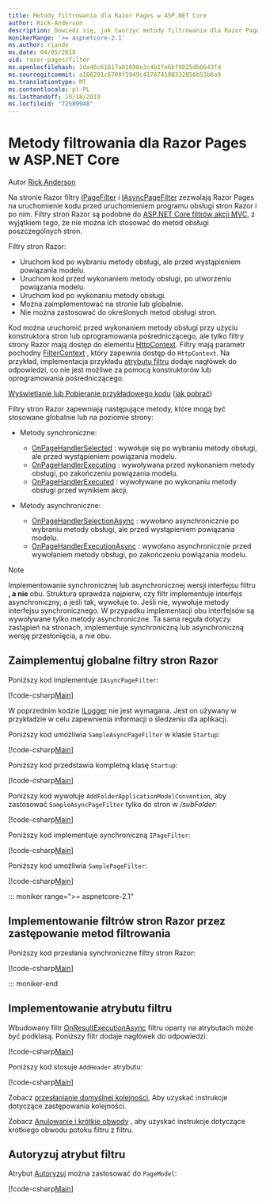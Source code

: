```yaml
---
title: Metody filtrowania dla Razor Pages w ASP.NET Core
author: Rick-Anderson
description: Dowiedz się, jak tworzyć metody filtrowania dla Razor Pages w ASP.NET Core.
monikerRange: '>= aspnetcore-2.1'
ms.author: riande
ms.date: 04/05/2018
uid: razor-pages/filter
ms.openlocfilehash: 1da46c61617a01698e3c4b1fe6bf9825db6643fd
ms.sourcegitcommit: a166291c6708f5949c417874108332856b53b6a9
ms.translationtype: MT
ms.contentlocale: pl-PL
ms.lasthandoff: 10/18/2019
ms.locfileid: "72589948"
---
```

# <a name="filter-methods-for-razor-pages-in-aspnet-core"></a>Metody filtrowania dla Razor Pages w ASP.NET Core

Autor [Rick Anderson](https://twitter.com/RickAndMSFT)

Na stronie Razor filtry [IPageFilter](/dotnet/api/microsoft.aspnetcore.mvc.filters.ipagefilter?view=aspnetcore-2.0) i [IAsyncPageFilter](/dotnet/api/microsoft.aspnetcore.mvc.filters.iasyncpagefilter?view=aspnetcore-2.0) zezwalają Razor Pages na uruchomienie kodu przed uruchomieniem programu obsługi stron Razor i po nim. Filtry stron Razor są podobne do [ASP.NET Core filtrów akcji MVC](xref:mvc/controllers/filters#action-filters), z wyjątkiem tego, że nie można ich stosować do metod obsługi poszczególnych stron. 

Filtry stron Razor:

* Uruchom kod po wybraniu metody obsługi, ale przed wystąpieniem powiązania modelu.
* Uruchom kod przed wykonaniem metody obsługi, po utworzeniu powiązania modelu.
* Uruchom kod po wykonaniu metody obsługi.
* Można zaimplementować na stronie lub globalnie.
* Nie można zastosować do określonych metod obsługi stron.

Kod można uruchomić przed wykonaniem metody obsługi przy użyciu konstruktora stron lub oprogramowania pośredniczącego, ale tylko filtry strony Razor mają dostęp do elementu [HttpContext](/dotnet/api/microsoft.aspnetcore.mvc.razorpages.pagemodel.httpcontext?view=aspnetcore-2.0#Microsoft_AspNetCore_Mvc_RazorPages_PageModel_HttpContext). Filtry mają parametr pochodny [FilterContext](/dotnet/api/microsoft.aspnetcore.mvc.filters.filtercontext?view=aspnetcore-2.0) , który zapewnia dostęp do `HttpContext`. Na przykład, implementacja przykładu [atrybutu filtru](#ifa) dodaje nagłówek do odpowiedzi, co nie jest możliwe za pomocą konstruktorów lub oprogramowania pośredniczącego.

[Wyświetlanie lub Pobieranie przykładowego kodu](https://github.com/aspnet/AspNetCore.Docs/tree/master/aspnetcore/razor-pages/filter/sample/PageFilter) ([jak pobrać](xref:index#how-to-download-a-sample))

Filtry stron Razor zapewniają następujące metody, które mogą być stosowane globalnie lub na poziomie strony:

* Metody synchroniczne:

  * [OnPageHandlerSelected](/dotnet/api/microsoft.aspnetcore.mvc.filters.ipagefilter.onpagehandlerselected?view=aspnetcore-2.0) : wywołuje się po wybraniu metody obsługi, ale przed wystąpieniem powiązania modelu.
  * [OnPageHandlerExecuting](/dotnet/api/microsoft.aspnetcore.mvc.filters.ipagefilter.onpagehandlerexecuting?view=aspnetcore-2.0) : wywoływana przed wykonaniem metody obsługi, po zakończeniu powiązania modelu.
  * [OnPageHandlerExecuted](/dotnet/api/microsoft.aspnetcore.mvc.filters.ipagefilter.onpagehandlerexecuted?view=aspnetcore-2.0) : wywoływane po wykonaniu metody obsługi przed wynikiem akcji.

* Metody asynchroniczne:

  * [OnPageHandlerSelectionAsync](/dotnet/api/microsoft.aspnetcore.mvc.filters.iasyncpagefilter.onpagehandlerselectionasync?view=aspnetcore-2.0) : wywołano asynchronicznie po wybraniu metody obsługi, ale przed wystąpieniem powiązania modelu.
  * [OnPageHandlerExecutionAsync](/dotnet/api/microsoft.aspnetcore.mvc.filters.iasyncpagefilter.onpagehandlerexecutionasync?view=aspnetcore-2.0) : wywołano asynchronicznie przed wywołaniem metody obsługi, po zakończeniu powiązania modelu.

> [!NOTE]
> Implementowanie synchronicznej lub asynchronicznej wersji interfejsu filtru **, a nie** obu. Struktura sprawdza najpierw, czy filtr implementuje interfejs asynchroniczny, a jeśli tak, wywołuje to. Jeśli nie, wywołuje metody interfejsu synchronicznego. W przypadku implementacji obu interfejsów są wywoływane tylko metody asynchroniczne. Ta sama reguła dotyczy zastąpień na stronach, implementuje synchroniczną lub asynchroniczną wersję przesłonięcia, a nie obu.

## <a name="implement-razor-page-filters-globally"></a>Zaimplementuj globalne filtry stron Razor

Poniższy kod implementuje `IAsyncPageFilter`:

[!code-csharp[Main](filter/sample/PageFilter/Filters/SampleAsyncPageFilter.cs?name=snippet1)]

W poprzednim kodzie [ILogger](/dotnet/api/microsoft.extensions.logging.ilogger?view=aspnetcore-2.0) nie jest wymagana. Jest on używany w przykładzie w celu zapewnienia informacji o śledzeniu dla aplikacji.

Poniższy kod umożliwia `SampleAsyncPageFilter` w klasie `Startup`:

[!code-csharp[Main](filter/sample/PageFilter/Startup.cs?name=snippet2&highlight=11)]

Poniższy kod przedstawia kompletną klasę `Startup`:

[!code-csharp[Main](filter/sample/PageFilter/Startup.cs?name=snippet1)]

Poniższy kod wywołuje `AddFolderApplicationModelConvention`, aby zastosować `SampleAsyncPageFilter` tylko do stron w */subFolder*:

[!code-csharp[Main](filter/sample/PageFilter/Startup2.cs?name=snippet2)]

Poniższy kod implementuje synchroniczną `IPageFilter`:

[!code-csharp[Main](filter/sample/PageFilter/Filters/SamplePageFilter.cs?name=snippet1)]

Poniższy kod umożliwia `SamplePageFilter`:

[!code-csharp[Main](filter/sample/PageFilter/StartupSync.cs?name=snippet2&highlight=11)]

::: moniker range=">= aspnetcore-2.1"

## <a name="implement-razor-page-filters-by-overriding-filter-methods"></a>Implementowanie filtrów stron Razor przez zastępowanie metod filtrowania

Poniższy kod przesłania synchroniczne filtry stron Razor:

[!code-csharp[Main](filter/sample/PageFilter/Pages/Index.cshtml.cs)]

::: moniker-end

<a name="ifa"></a>

## <a name="implement-a-filter-attribute"></a>Implementowanie atrybutu filtru

Wbudowany filtr [OnResultExecutionAsync](/dotnet/api/microsoft.aspnetcore.mvc.filters.iasyncresultfilter.onresultexecutionasync?view=aspnetcore-2.0#Microsoft_AspNetCore_Mvc_Filters_IAsyncResultFilter_OnResultExecutionAsync_Microsoft_AspNetCore_Mvc_Filters_ResultExecutingContext_Microsoft_AspNetCore_Mvc_Filters_ResultExecutionDelegate_) filtru oparty na atrybutach może być podklasą. Poniższy filtr dodaje nagłówek do odpowiedzi:

[!code-csharp[Main](filter/sample/PageFilter/Filters/AddHeaderAttribute.cs)]

Poniższy kod stosuje `AddHeader` atrybutu:

[!code-csharp[Main](filter/sample/PageFilter/Pages/Contact.cshtml.cs?name=snippet1)]

Zobacz [przesłanianie domyślnej kolejności,](xref:mvc/controllers/filters#overriding-the-default-order) Aby uzyskać instrukcje dotyczące zastępowania kolejności.

Zobacz [Anulowanie i krótkie obwody](xref:mvc/controllers/filters#cancellation-and-short-circuiting) , aby uzyskać instrukcje dotyczące krótkiego obwodu potoku filtru z filtru. 

<a name="auth"></a>

## <a name="authorize-filter-attribute"></a>Autoryzuj atrybut filtru

Atrybut [Autoryzuj](/dotnet/api/microsoft.aspnetcore.authorization.authorizeattribute?view=aspnetcore-2.0) można zastosować do `PageModel`:

[!code-csharp[Main](filter/sample/PageFilter/Pages/ModelWithAuthFilter.cshtml.cs?highlight=7)]
